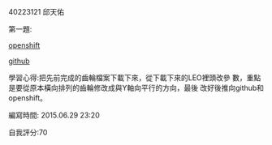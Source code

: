 40223121 邱天佑 

第一題:

[openshift](http://w17-40223121.rhcloud.com/mygeartest2)

[github](https://github.com/40223121/w17)

學習心得:把先前完成的齒輪檔案下載下來，從下載下來的LEO裡頭改參
數，重點是要從原本橫向排列的齒輪修改成與Y軸向平行的方向，最後
改好後推向github和openshift。

編寫時間: 2015.06.29 23:20

自我評分:70